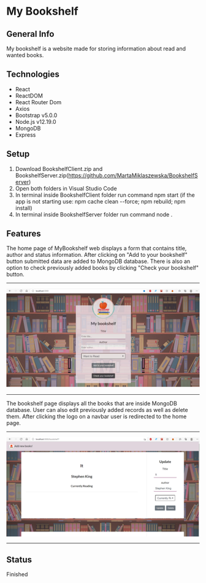 # My Bookshelf

## General Info
My bookshelf is a website made for storing information about read and wanted books.

## Technologies
* React
* ReactDOM
* React Router Dom
* Axios
* Bootstrap v5.0.0
* Node.js v12.19.0
* MongoDB
* Express



## Setup
1. Download BookshelfClient.zip and BookshelfServer.zip(https://github.com/MartaMiklaszewska/BookshelfServer)
2. Open both folders in Visual Studio Code
3. In terminal inside BookshelfClient folder run command npm start 
(if the app is not starting use: npm cache clean --force; npm rebuild; npm install)
4. In terminal inside BookshelfServer folder run command node .

## Features

The home page of MyBookshelf web displays a form that contains title, author and status information. After clicking on "Add to your bookshelf" button submitted data are added to MongoDB database. There is also an option to check previously added books by clicking "Check your bookshelf" button.
<hr />
<img src="https://github.com/MartaMiklaszewska/BookshelfClient/blob/main/Screenshot%20(691).png" alt="drawing" width="1000"/>
<hr/>
The bookshelf page displays all the books that are inside MongoDB database. User can also edit previously added records as well as delete them.
After clicking the logo on a navbar user is redirected to the home page.
<hr />
<img src="https://github.com/MartaMiklaszewska/BookshelfClient/blob/main/Screenshot%20(692).png" alt="drawing" width="1000"/>
<hr />

## Status
Finished
